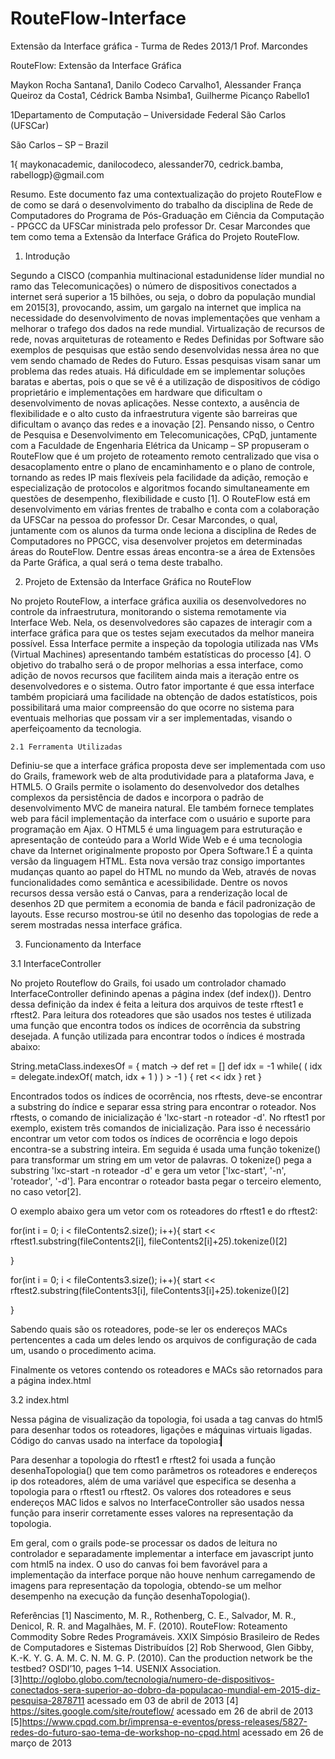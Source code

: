 RouteFlow-Interface
===================

Extensão da Interface gráfica - Turma de Redes 2013/1 Prof. Marcondes


RouteFlow: Extensão da Interface Gráfica

Maykon Rocha Santana1, Danilo Codeco Carvalho1, Alessander França Queiroz da Costa1, Cédrick Bamba Nsimba1, Guilherme Picanço Rabello1

1Departamento de Computação – Universidade Federal São Carlos (UFSCar)

São Carlos – SP – Brazil

1{ maykonacademic, danilocodeco, alessander70, cedrick.bamba, rabellogp}@gmail.com

Resumo. Este documento faz uma contextualização do projeto RouteFlow e de como se dará o desenvolvimento do trabalho da disciplina de Rede de Computadores do Programa de Pós-Graduação em Ciência da Computação - PPGCC da UFSCar ministrada pelo professor Dr. Cesar Marcondes que tem como tema a Extensão da Interface Gráfica do Projeto RouteFlow.

1. Introdução

Segundo a CISCO (companhia multinacional estadunidense líder mundial no ramo das Telecomunicações) o número de dispositivos conectados a internet será superior a 15 bilhões, ou seja, o dobro da população mundial em 2015[3], provocando, assim, um gargalo na internet que implica na necessidade do desenvolvimento de novas implementações que venham a melhorar o trafego dos dados na rede mundial.
          Virtualização de recursos de rede, novas arquiteturas de roteamento e Redes Definidas por Software são exemplos de pesquisas que estão sendo desenvolvidas nessa área no que vem sendo chamado de Redes do Futuro.
        	 Essas pesquisas visam sanar um problema das redes atuais. Há dificuldade em se implementar soluções baratas e abertas, pois o que se vê é a utilização de dispositivos de código proprietário e implementações em hardware que dificultam o desenvolvimento de novas aplicações. Nesse contexto, a ausência de flexibilidade e o alto custo da infraestrutura vigente são barreiras que dificultam o avanço das redes e a inovação [2].
        	Pensando nisso, o Centro de Pesquisa e Desenvolvimento em Telecomunicações, CPqD, juntamente com a Faculdade de Engenharia Elétrica da Unicamp – SP propuseram o RouteFlow que é um projeto de roteamento remoto centralizado que visa o desacoplamento entre o plano de encaminhamento e o plano de controle, tornando as redes IP mais flexíveis pela facilidade da adição, remoção e especialização de protocolos e algoritmos focando simultaneamente em questões de desempenho, flexibilidade e custo [1].
        	O RouteFlow está em desenvolvimento em várias frentes de trabalho e conta com a colaboração da UFSCar na pessoa do professor Dr. Cesar Marcondes, o qual, juntamente com os alunos da turma onde leciona a disciplina de Redes de Computadores no PPGCC, visa desenvolver projetos em determinadas áreas do RouteFlow. Dentre essas áreas encontra-se a área de Extensões da Parte Gráfica, a qual será o tema deste trabalho.

2. Projeto de Extensão da Interface Gráfica no RouteFlow

No projeto RouteFlow, a interface gráfica auxilia os desenvolvedores no controle da infraestrutura, monitorando o sistema remotamente via Interface Web. Nela, os desenvolvedores são capazes de interagir com a interface gráfica para que os testes sejam executados da melhor maneira possível. Essa Interface permite a inspeção da topologia utilizada nas VMs (Virtual Machines) apresentando também estatísticas do processo [4].
        	O objetivo do trabalho será o de propor melhorias a essa interface, como adição de novos recursos que facilitem ainda mais a iteração entre os desenvolvedores e o sistema. Outro fator importante é que essa interface também propiciará uma facilidade na obtenção de dados estatísticos, pois possibilitará uma maior compreensão do que ocorre no sistema para eventuais melhorias que possam vir a ser implementadas, visando o aperfeiçoamento da tecnologia.
	
	2.1 Ferramenta Utilizadas

Definiu-se que a interface gráfica proposta deve ser implementada com uso do Grails, framework web de alta produtividade para a plataforma Java, e HTML5.
O Grails permite o isolamento do desenvolvedor dos detalhes complexos da persistência de dados e incorpora o padrão de desenvolvimento MVC de maneira natural. Ele também fornece templates web para fácil implementação da interface com o usuário e suporte para programação em Ajax.
O HTML5 é uma linguagem para estruturação e apresentação de conteúdo para a World Wide Web e é uma tecnologia chave da Internet originalmente proposto por Opera Software.1 É a quinta versão da linguagem HTML. Esta nova versão traz consigo importantes mudanças quanto ao papel do HTML no mundo da Web, através de novas funcionalidades como semântica e acessibilidade. Dentre os novos recursos dessa versão está o Canvas, para a renderização local de desenhos 2D que permitem a economia de banda e fácil padronização de layouts. Esse recurso mostrou-se útil no desenho das topologias de rede a serem mostradas nessa interface gráfica.


3. Funcionamento da Interface

3.1 InterfaceController

No projeto Routeflow do Grails, foi usado um controlador chamado InterfaceController definindo apenas a página index (def index()). Dentro dessa definição da index é feita a leitura dos arquivos de teste rftest1 e rftest2. Para leitura dos roteadores que são usados nos testes é utilizada uma função que encontra todos os índices de ocorrência da substring desejada. A função utilizada para encontrar todos o índices é mostrada abaixo:

String.metaClass.indexesOf = { match ->
			def ret = []
			def idx = -1
			while( ( idx = delegate.indexOf( match, idx + 1 ) ) > -1 ) {
			  ret << idx
			}
			ret
		  }
		  
Encontrados todos os índices de ocorrência, nos rftests, deve-se encontrar a substring do índice e separar essa string para encontrar o roteador. Nos rftests, o comando de inicialização é 'lxc-start -n roteador -d'. No rftest1 por exemplo, existem três comandos de inicialização. Para isso é necessário encontrar um vetor com todos os índices de ocorrência e logo depois encontra-se a substring inteira. Em seguida é usada uma função tokenize() para transformar um string em um vetor de palavras. O tokenize() pega a substring 'lxc-start -n roteador -d' e gera um vetor ['lxc-start', '-n', 'roteador', '-d']. Para encontrar o roteador basta pegar o terceiro elemento, no caso vetor[2].

O exemplo abaixo gera um vetor com os roteadores do rftest1 e do rftest2:

for(int i = 0; i < fileContents2.size(); i++){
	start << rftest1.substring(fileContents2[i], fileContents2[i]+25).tokenize()[2]

}

for(int i = 0; i < fileContents3.size(); i++){
	start << rftest2.substring(fileContents3[i], fileContents3[i]+25).tokenize()[2]

}

Sabendo quais são os roteadores, pode-se ler os endereços MACs pertencentes a cada um deles lendo os arquivos de configuração de cada um, usando o procedimento acima.

Finalmente os vetores contendo os roteadores e MACs são retornados para a página index.html

3.2 index.html

Nessa página de visualização da topologia, foi usada a tag canvas do html5 para desenhar todos os roteadores, ligações e máquinas virtuais ligadas. 
Código do canvas usado na interface da topologia:
<canvas id="myCanvas" width="1050" height="1000" 
		style="border:1px solid #000000;">
		
Para desenhar a topologia do rftest1 e rftest2 foi usada a função desenhaTopologia() que tem como parâmetros os roteadores e endereços ip dos roteadores, além de uma variável que especifica se desenha a topologia para o rftest1 ou rftest2. Os valores dos roteadores e seus endereços MAC lidos e salvos no InterfaceController são usados nessa função para inserir corretamente esses valores na representação da topologia. 

Em geral, com o grails pode-se processar os dados de leitura no controlador e separadamente implementar a interface em javascript junto com html5 na index. O uso do canvas foi bem favorável para a implementação da interface porque não houve nenhum carregamendo de imagens para representação da topologia, obtendo-se um melhor desempenho na execução da função desenhaTopologia().

Referências
[1] Nascimento, M. R., Rothenberg, C. E., Salvador, M. R., Denicol, R. R. and Magalhães, M. F. (2010). RouteFlow: Roteamento Commodity Sobre Redes Programáveis. XXIX Simpósio Brasileiro de Redes de Computadores e Sistemas Distribuídos
[2] Rob Sherwood, Glen Gibby, K.-K. Y. G. A. M. C. N. M. G. P. (2010). Can the production network be the testbed? OSDI’10, pages 1–14. USENIX Association.
[3]http://oglobo.globo.com/tecnologia/numero-de-dispositivos-conectados-sera-superior-ao-dobro-da-populacao-mundial-em-2015-diz-pesquisa-2878711 acessado em 03 de abril de 2013
[4] https://sites.google.com/site/routeflow/ acessado em 26 de abril de 2013
[5]https://www.cpqd.com.br/imprensa-e-eventos/press-releases/5827-redes-do-futuro-sao-tema-de-workshop-no-cpqd.html acessado em 26 de março de 2013
